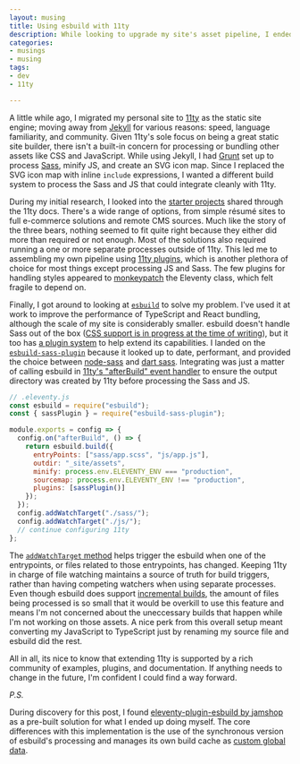 ```yaml
---
layout: musing
title: Using esbuild with 11ty
description: While looking to upgrade my site's asset pipeline, I ended up on esbuild as my solution with just a little bit of integration code.
categories:
- musings
- musing
tags:
- dev
- 11ty

---
```


A little while ago, I migrated my personal site to [11ty](https://11ty.dev) as the static site engine; moving away from [Jekyll](https://jekyllrb.com/) for various reasons: speed, language familiarity, and community. Given 11ty's sole focus on being a great static site builder, there isn't a built-in concern for processing or bundling other assets like CSS and JavaScript. While using Jekyll, I had [Grunt](https://gruntjs.com/) set up to process [Sass](https://sass-lang.com/), minify JS, and create an SVG icon map. Since I replaced the SVG icon map with inline `include` expressions, I wanted a different build system to process the Sass and JS that could integrate cleanly with 11ty.

During my initial research, I looked into the [starter projects](https://www.11ty.dev/docs/starter/) shared through the 11ty docs. There's a wide range of options, from simple résumé sites to full e-commerce solutions and remote CMS sources. Much like the story of the three bears, nothing seemed to fit quite right because they either did more than required or not enough. Most of the solutions also required running a one or more separate processes outside of 11ty. This led me to assembling my own pipeline using [11ty plugins](https://www.11ty.dev/docs/plugins/), which is another plethora of choice for most things except processing JS and Sass. The few plugins for handling styles appeared to [monkeypatch](https://en.wikipedia.org/wiki/Monkey_patch) the Eleventy class, which felt fragile to depend on.

Finally, I got around to looking at [`esbuild`](https://esbuild.github.io/) to solve my problem. I've used it at work to improve the performance of TypeScript and React bundling, although the scale of my site is considerably smaller. esbuild doesn't handle Sass out of the box ([CSS support is in progress at the time of writing](https://esbuild.github.io/content-types/#css)), but it too has [a plugin system](https://github.com/esbuild/community-plugins) to help extend its capabilities. I landed on the [`esbuild-sass-plugin`](https://www.npmjs.com/package/esbuild-sass-plugin) because it looked up to date, performant, and provided the choice between [node-sass](https://github.com/sass/node-sass) and [dart sass](https://www.npmjs.com/package/sass). Integrating was just a matter of calling esbuild in [11ty's "afterBuild" event handler](https://www.11ty.dev/docs/events/#afterbuild) to ensure the output directory was created by 11ty before processing the Sass and JS.

```js
// .eleventy.js
const esbuild = require("esbuild");
const { sassPlugin } = require("esbuild-sass-plugin");

module.exports = config => {
  config.on("afterBuild", () => {
    return esbuild.build({
      entryPoints: ["sass/app.scss", "js/app.js"],
      outdir: "_site/assets",
      minify: process.env.ELEVENTY_ENV === "production",
      sourcemap: process.env.ELEVENTY_ENV !== "production",
      plugins: [sassPlugin()]
    });
  });
  config.addWatchTarget("./sass/");
  config.addWatchTarget("./js/");
  // continue configuring 11ty
};
```

The [`addWatchTarget` method](https://www.11ty.dev/docs/watch-serve/#add-your-own-watch-targets) helps trigger the esbuild when one of the entrypoints, or files related to those entrypoints, has changed. Keeping 11ty in charge of file watching maintains a source of truth for build triggers, rather than having competing watchers when using separate processes. Even though esbuild does support [incremental builds](https://esbuild.github.io/api/#incremental), the amount of files being processed is so small that it would be overkill to use this feature and means I'm not concerned about the uneccessary builds that happen while I'm not working on those assets. A nice perk from this overall setup meant converting my JavaScript to TypeScript just by renaming my source file and esbuild did the rest.

All in all, its nice to know that extending 11ty is supported by a rich community of examples, plugins, and documentation. If anything needs to change in the future, I'm confident I could find a way forward.

_P.S._

During discovery for this post, I found [eleventy-plugin-esbuild by jamshop](https://github.com/jamshop/eleventy-plugin-esbuild) as a pre-built solution for what I ended up doing myself. The core differences with this implementation is the use of the synchronous version of esbuild's processing and manages its own build cache as [custom global data](https://www.11ty.dev/docs/data-global-custom/).
